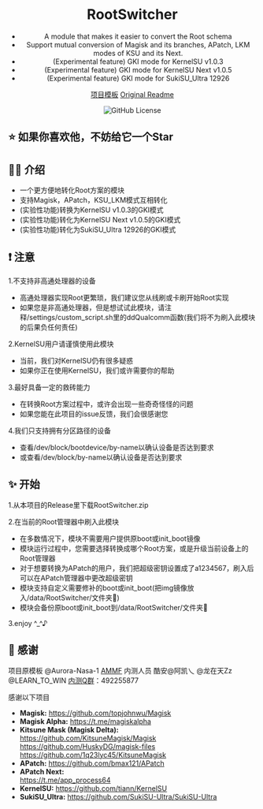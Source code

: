 <div align="center"> 
  
# RootSwitcher
* A module that makes it easier to convert the Root schema
* Support mutual conversion of Magisk and its branches, APatch, LKM modes of KSU and its Next.
* (Experimental feature) GKI mode for KernelSU v1.0.3
* (Experimental feature) GKI mode for KernelSU Next v1.0.5
* (Experimental feature) GKI mode for SukiSU_Ultra 12926

[项目模板](https://github.com/Aurora-Nasa-1/AMMF)  [Original Readme](https://github.com/yu13140/RootSwitcher/raw/refs/heads/main/Document/README_EN.md) 
  
 <img src="https://img.shields.io/github/license/Aurora-Nasa-1/AMMF" alt="GitHub License">  
  
</div> 

## ⭐ 如果你喜欢他，不妨给它一个Star
  
## ✍🏼 介绍

* 一个更方便地转化Root方案的模块 
* 支持Magisk，APatch，KSU_LKM模式互相转化
* (实验性功能)转换为KernelSU v1.0.3的GKI模式
* (实验性功能)转化为KernelSU Next v1.0.5的GKI模式
* (实验性功能)转化为SukiSU_Ultra 12926的GKI模式

## ❗ 注意

1.不支持非高通处理器的设备
   - 高通处理器实现Root更繁琐，我们建议您从线刷或卡刷开始Root实现
   - 如果您是非高通处理器，但是想试试此模块，请注释/settings/custom_script.sh里的ddQualcomm函数(我们将不为刷入此模块的后果负任何责任)

2.KernelSU用户请谨慎使用此模块
   - 当前，我们对KernelSU仍有很多疑惑
   - 如果你正在使用KernelSU，我们或许需要你的帮助
   
3.最好具备一定的救砖能力
   - 在转换Root方案过程中，或许会出现一些奇奇怪怪的问题
   - 如果您能在此项目的issue反馈，我们会很感谢您
   
4.我们只支持拥有分区路径的设备
   - 查看/dev/block/bootdevice/by-name以确认设备是否达到要求
   - 或查看/dev/block/by-name以确认设备是否达到要求
   
## ✨ 开始

1.从本项目的Release里下载RootSwitcher.zip

2.在当前的Root管理器中刷入此模块
   - 在多数情况下，模块不需要用户提供原boot或init_boot镜像
   - 模块运行过程中，您需要选择转换成哪个Root方案，或是升级当前设备上的Root管理器
   - 对于想要转换为APatch的用户，我们把超级密钥设置成了a1234567，刷入后可以在APatch管理器中更改超级密钥
   - 模块支持自定义需要修补的boot或init_boot(把img镜像放入/data/RootSwitcher/文件夹📁)
   - 模块会备份原boot或init_boot到/data/RootSwitcher/文件夹📁
   
3.enjoy ^_^♪

## 🙏 感谢

项目原模板 @Aurora-Nasa-1 [AMMF](https://github.com/Aurora-Nasa-1/AMMF)
内测人员 酷安@阿凯乀 @龙在天Zz @LEARN_TO_WIN
[内测Q群](http://qm.qq.com/cgi-bin/qm/qr?_wv=1027&k=jcmlm2-0dPiNCDOE2zTq1IkX8I5Adamq&authKey=eRFygh1DmVDuyx48n66Cv8kgvKL72U67ukVvTKvg05%2FYyZ91H5GyPcuuKtQs2JH8&noverify=0&group_code=492255877)：492255877

感谢以下项目
* **Magisk:** 
https://github.com/topjohnwu/Magisk
* **Magisk Alpha:** 
https://t.me/magiskalpha  
* **Kitsune Mask (Magisk Delta):**  
https://github.com/KitsuneMagisk/Magisk  
https://github.com/HuskyDG/magisk-files
https://github.com/1q23lyc45/KitsuneMagisk
* **APatch:** 
https://github.com/bmax121/APatch  
* **APatch Next:**  
https://t.me/app_process64  
* **KernelSU:**
https://github.com/tiann/KernelSU
* **SukiSU_Ultra:**
https://github.com/SukiSU-Ultra/SukiSU-Ultra